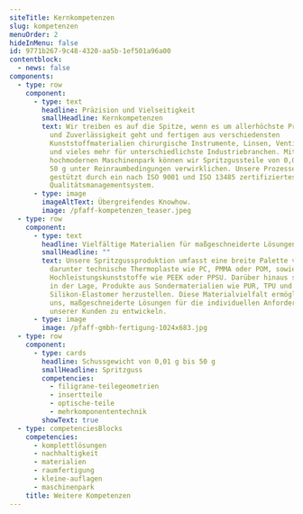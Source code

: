 ```yaml
---
siteTitle: Kernkompetenzen
slug: kompetenzen
menuOrder: 2
hideInMenu: false
id: 9771b267-9c48-4320-aa5b-1ef501a96a00
contentblock:
  - news: false
components:
  - type: row
    component:
      - type: text
        headline: Präzision und Vielseitigkeit
        smallHeadline: Kernkompetenzen
        text: Wir treiben es auf die Spitze, wenn es um allerhöchste Präzision, Qualität
          und Zuverlässigkeit geht und fertigen aus verschiedensten
          Kunststoffmaterialien chirurgische Instrumente, Linsen, Ventilgehäuse
          und vieles mehr für unterschiedlichste Industriebranchen. Mit unserem
          hochmodernen Maschinenpark können wir Spritzgussteile von 0,01 g bis
          50 g unter Reinraumbedingungen verwirklichen. Unsere Prozesse werden
          gestützt durch ein nach ISO 9001 und ISO 13485 zertifiziertes
          Qualitätsmanagementsystem.
      - type: image
        imageAltText: Ü﻿bergreifendes Knowhow.
        image: /pfaff-kompetenzen_teaser.jpeg
  - type: row
    component:
      - type: text
        headline: Vielfältige Materialien für maßgeschneiderte Lösungen
        smallHeadline: ""
        text: Unsere Spritzgussproduktion umfasst eine breite Palette von Materialien,
          darunter technische Thermoplaste wie PC, PMMA oder POM, sowie
          Hochleistungskunststoffe wie PEEK oder PPSU. Darüber hinaus sind wir
          in der Lage, Produkte aus Sondermaterialien wie PUR, TPU und
          Silikon-Elastomer herzustellen. Diese Materialvielfalt ermöglicht es
          uns, maßgeschneiderte Lösungen für die individuellen Anforderungen
          unserer Kunden zu entwickeln.
      - type: image
        image: /pfaff-gmbh-fertigung-1024x683.jpg
  - type: row
    component:
      - type: cards
        headline: Schussgewicht von 0,01 g bis 50 g
        smallHeadline: Spritzguss
        competencies:
          - filigrane-teilegeometrien
          - insertteile
          - optische-teile
          - mehrkomponententechnik
        showText: true
  - type: competenciesBlocks
    competencies:
      - komplettlösungen
      - nachhaltigkeit
      - materialien
      - raumfertigung
      - kleine-auflagen
      - maschinenpark
    title: Weitere Kompetenzen
---
```

